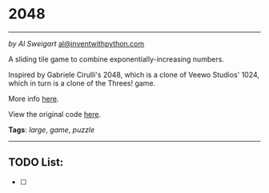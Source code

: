 2048
===
___
_by Al Sweigart_ [al@inventwithpython.com](mailto:al@inventwithpython.com)

A sliding tile game to combine exponentially-increasing numbers.

Inspired by Gabriele Cirulli's 2048, which is a clone of Veewo Studios' 1024, which in turn is a clone of the Threes! game.

More info [here](https://en.wikipedia.org/wiki/2048_(video_game)).

View the original code [here](https://nostarch.com/big-book-small-python-projects).

**Tags**: _large_, _game_, _puzzle_
___

TODO List:
---

* [ ]